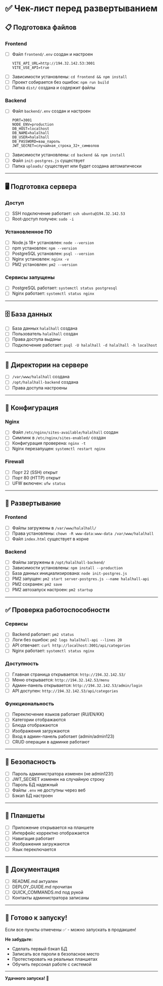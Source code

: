 # ✅ Чек-лист перед развертыванием

## 📋 Подготовка файлов

### Frontend
- [ ] Файл `frontend/.env` создан и настроен
  ```
  VITE_API_URL=http://194.32.142.53:3001
  VITE_USE_API=true
  ```
- [ ] Зависимости установлены: `cd frontend && npm install`
- [ ] Проект собирается без ошибок: `npm run build`
- [ ] Папка `dist/` создана и содержит файлы

### Backend
- [ ] Файл `backend/.env` создан и настроен
  ```
  PORT=3001
  NODE_ENV=production
  DB_HOST=localhost
  DB_NAME=halalhall
  DB_USER=halalhall
  DB_PASSWORD=ваш_пароль
  JWT_SECRET=случайная_строка_32+_символов
  ```
- [ ] Зависимости установлены: `cd backend && npm install`
- [ ] Файл `init-postgres.js` существует
- [ ] Папка `uploads/` существует или будет создана автоматически

---

## 🖥️ Подготовка сервера

### Доступ
- [ ] SSH подключение работает: `ssh ubuntu@194.32.142.53`
- [ ] Root-доступ получен: `sudo -i`

### Установленное ПО
- [ ] Node.js 18+ установлен: `node --version`
- [ ] npm установлен: `npm --version`
- [ ] PostgreSQL установлен: `psql --version`
- [ ] Nginx установлен: `nginx -v`
- [ ] PM2 установлен: `pm2 --version`

### Сервисы запущены
- [ ] PostgreSQL работает: `systemctl status postgresql`
- [ ] Nginx работает: `systemctl status nginx`

---

## 🗄️ База данных

- [ ] База данных `halalhall` создана
- [ ] Пользователь `halalhall` создан
- [ ] Права доступа выданы
- [ ] Подключение работает: `psql -U halalhall -d halalhall -h localhost`

---

## 📁 Директории на сервере

- [ ] `/var/www/halalhall` создана
- [ ] `/opt/halalhall-backend` создана
- [ ] Права доступа настроены

---

## 🔧 Конфигурация

### Nginx
- [ ] Файл `/etc/nginx/sites-available/halalhall` создан
- [ ] Симлинк в `/etc/nginx/sites-enabled/` создан
- [ ] Конфигурация проверена: `nginx -t`
- [ ] Nginx перезапущен: `systemctl restart nginx`

### Firewall
- [ ] Порт 22 (SSH) открыт
- [ ] Порт 80 (HTTP) открыт
- [ ] UFW включен: `ufw status`

---

## 🚀 Развертывание

### Frontend
- [ ] Файлы загружены в `/var/www/halalhall/`
- [ ] Права установлены: `chown -R www-data:www-data /var/www/halalhall`
- [ ] Файл `index.html` существует в корне

### Backend
- [ ] Файлы загружены в `/opt/halalhall-backend/`
- [ ] Зависимости установлены: `npm install --production`
- [ ] База данных инициализирована: `node init-postgres.js`
- [ ] PM2 запущен: `pm2 start server-postgres.js --name halalhall-api`
- [ ] PM2 сохранен: `pm2 save`
- [ ] PM2 автозапуск настроен: `pm2 startup`

---

## ✅ Проверка работоспособности

### Сервисы
- [ ] Backend работает: `pm2 status`
- [ ] Логи без ошибок: `pm2 logs halalhall-api --lines 20`
- [ ] API отвечает: `curl http://localhost:3001/api/categories`
- [ ] Nginx работает: `systemctl status nginx`

### Доступность
- [ ] Главная страница открывается: `http://194.32.142.53/`
- [ ] Меню открывается: `http://194.32.142.53/menu`
- [ ] Админ-панель открывается: `http://194.32.142.53/admin/login`
- [ ] API доступен: `http://194.32.142.53/api/categories`

### Функциональность
- [ ] Переключение языков работает (RU/EN/KK)
- [ ] Категории отображаются
- [ ] Блюда отображаются
- [ ] Изображения загружаются
- [ ] Вход в админ-панель работает (admin/admin123)
- [ ] CRUD операции в админке работают

---

## 🔐 Безопасность

- [ ] Пароль администратора изменен (не admin123!)
- [ ] JWT_SECRET изменен на случайную строку
- [ ] Пароль БД надежный
- [ ] Файлы `.env` не доступны через веб
- [ ] Бэкап БД настроен

---

## 📱 Планшеты

- [ ] Приложение открывается на планшете
- [ ] Интерфейс корректно отображается
- [ ] Навигация работает
- [ ] Изображения загружаются
- [ ] Язык переключается

---

## 📝 Документация

- [ ] README.md актуален
- [ ] DEPLOY_GUIDE.md прочитан
- [ ] QUICK_COMMANDS.md под рукой
- [ ] Контакты администратора записаны

---

## 🎉 Готово к запуску!

Если все пункты отмечены ✅ - можно запускать в продакшен!

**Не забудьте:**
- Сделать первый бэкап БД
- Записать все пароли в безопасное место
- Протестировать на реальных планшетах
- Обучить персонал работе с системой

---

**Удачного запуска! 🚀**
